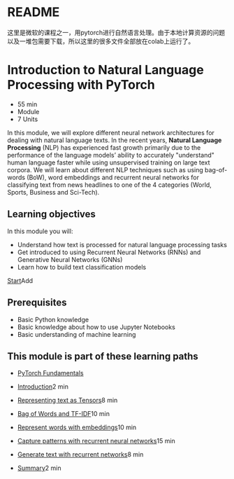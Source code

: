 # README

这里是微软的课程之一，用pytorch进行自然语言处理。由于本地计算资源的问题以及一堆包需要下载，所以这里的很多文件全部放在colab上运行了。



# Introduction to Natural Language Processing with PyTorch

- 55 min
- Module
- 7 Units

In this module, we will explore different neural network architectures for dealing with natural language texts. In the recent years, **Natural Language Processing** (NLP) has experienced fast growth primarily due to the performance of the language models’ ability to accurately "understand" human language faster while using unsupervised training on large text corpora. We will learn about different NLP techniques such as using bag-of-words (BoW), word embeddings and recurrent neural networks for classifying text from news headlines to one of the 4 categories (World, Sports, Business and Sci-Tech).

## Learning objectives

In this module you will:

- Understand how text is processed for natural language processing tasks
- Get introduced to using Recurrent Neural Networks (RNNs) and Generative Neural Networks (GNNs)
- Learn how to build text classification models

[Start](https://learn.microsoft.com/en-us/training/modules/intro-natural-language-processing-pytorch/1-introduction/)Add

## Prerequisites

- Basic Python knowledge
- Basic knowledge about how to use Jupyter Notebooks
- Basic understanding of machine learning

## This module is part of these learning paths

- [PyTorch Fundamentals](https://learn.microsoft.com/training/paths/pytorch-fundamentals/)

- [Introduction](https://learn.microsoft.com/en-us/training/modules/intro-natural-language-processing-pytorch/1-introduction)2 min
- [Representing text as Tensors](https://learn.microsoft.com/en-us/training/modules/intro-natural-language-processing-pytorch/2-represent-text-as-tensors)8 min
- [Bag of Words and TF-IDF](https://learn.microsoft.com/en-us/training/modules/intro-natural-language-processing-pytorch/3-bow-tfidf)10 min
- [Represent words with embeddings](https://learn.microsoft.com/en-us/training/modules/intro-natural-language-processing-pytorch/4-embeddings)10 min
- [Capture patterns with recurrent neural networks](https://learn.microsoft.com/en-us/training/modules/intro-natural-language-processing-pytorch/5-recurrent-networks)15 min
- [Generate text with recurrent networks](https://learn.microsoft.com/en-us/training/modules/intro-natural-language-processing-pytorch/6-generative-networks)8 min
- [Summary](https://learn.microsoft.com/en-us/training/modules/intro-natural-language-processing-pytorch/7-summary)2 min